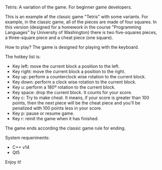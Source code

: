 Tetris: A variation of the game. For beginner game developers.

This is an example af the classic game "Tetris" with some variants.
For example, in the classic game, all of the pieces are made of four squares.
In this version (designed for a homework in the course "Programming Languages"
by University of Washington) there is two five-squares pieces,
a three-square piece and a cheat piece (one square).

How to play? The game is designed for playing with the keyboard.

The hotkey list is:

- Key left: move the current block a position to the left.
- Key right: move the current block a position to the right.
- Key up: perform a counterclock wise rotation to the current block.
- Key down: perform a clock wise rotation to the current block.
- Key u: perform a 180º rotation to the current block.
- Key space: drop the current block. It counts for your score.
- Key c: Try to make cheat. It means, if your score is greater than 100 points,
  then the next piece will be the cheat piece and you'll be penalized with 100
  points less in your score.
- Key p: pause or resume game.
- Key r: reinit the game when it has finished.

The game ends according the classic game rule for ending.

System requeriments:
- C++ v14
- Qt5

Enjoy it!

